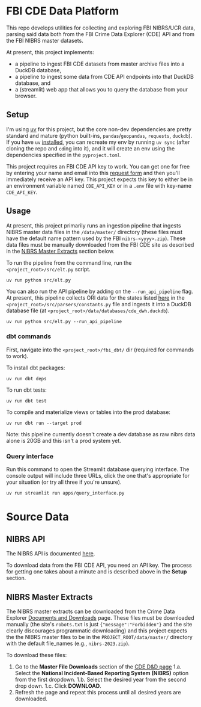 # FBI CDE Data Platform

This repo develops utilities for collecting and exploring FBI NIBRS/UCR data, parsing said data both from the FBI Crime Data Explorer (CDE) API and from the FBI NIBRS master datasets.

At present, this project implements:
* a pipeline to ingest FBI CDE datasets from master archive files into a DuckDB database,
* a pipeline to ingest some data from CDE API endpoints into that DuckDB database, and
* a (streamlit) web app that allows you to query the database from your browser.

## Setup

I'm using [uv](https://docs.astral.sh/uv/) for this project, but the core non-dev dependencies are pretty standard and mature (python built-ins, `pandas`/`geopandas`, `requests`, `duckdb`). If you have `uv` [installed](https://docs.astral.sh/uv/getting-started/installation/#standalone-installer), you can recreate my env by running `uv sync` (after cloning the repo and `cd`ing into it), and it will create an env using the dependencies specified in the `pyproject.toml`.

This project requires an FBI CDE API key to work. You can get one for free by entering your name and email into this [request form](https://api.data.gov/signup/) and then you'll immediately receive an API key. This project expects this key to either be in an environment variable named `CDE_API_KEY` or in a `.env` file with key-name `CDE_API_KEY`.

## Usage

At present, this project primarily runs an ingestion pipeline that ingests NIBRS master data files in the `/data/master/` directory (these files must have the default name pattern used by the FBI `nibrs-<yyyy>.zip`). These data files must be manually downloaded from the FBI CDE site as described in the [NIBRS Master Extracts](#nibrs-master-extracts) section below.


To run the pipeline from the command line, run the `<project_root>/src/elt.py` script.

```console
uv run python src/elt.py
```

You can also run the API pipeline by adding on the `--run_api_pipeline` flag. At present, this pipeline collects ORI data for the states listed [here](https://github.com/MattTriano/fbi_cde_data/blob/cd21ad0c24124adb874515a5bdf94a3c133c535e/src/parsers/constants.py#L1) in the `<project_root>/src/parsers/constants.py` file and ingests it into a DuckDB database file (at `<project_root>/data/databases/cde_dwh.duckdb`).

```console
uv run python src/elt.py --run_api_pipeline
```

### dbt commands
First, navigate into the `<project_root>/fbi_dbt/` dir (required for commands to work).

To install dbt packages:
```console
uv run dbt deps
```

To run dbt tests:
```console
uv run dbt test
```

To compile and materialize views or tables into the prod database:
```console
uv run dbt run --target prod
```
Note: this pipeline currently doesn't create a dev database as raw nibrs data alone is 20GB and this isn't a prod system yet.

### Query interface

Run this command to open the Streamlit database querying interface. The console output will include three URLs, click the one that's appropriate for your situation (or try all three if you're unsure).

```console
uv run streamlit run apps/query_interface.py
```

# Source Data

## NIBRS API

The NIBRS API is documented [here](https://cde.ucr.cjis.gov/LATEST/webapp/#/pages/docApi).

To download data from the FBI CDE API, you need an API key. The process for getting one takes about a minute and is described above in the **Setup** section.

## NIBRS Master Extracts

The NIBRS master extracts can be downloaded from the Crime Data Explorer [Documents and Downloads](https://cde.ucr.cjis.gov/LATEST/webapp/#) page. These files must be downloaded manually (the site's `robots.txt` is just `{"message":"Forbidden"}` and the site clearly discourages programmatic downloading) and this project expects the the NIBRS master files to be in the `PROJECT_ROOT/data/master/` directory with the default file_names (e.g., `nibrs-2023.zip`).

To download these files:
1. Go to the **Master File Downloads** section of the [CDE D&D  page](https://cde.ucr.cjis.gov/LATEST/webapp/#)
    1.a. Select the **National Incident-Based Reporting System (NIBRS)** option from the first dropdown.
    1.b. Select the desired year from the second drop down.
    1.c. Click **DOWNLOAD**.
2. Refresh the page and repeat this process until all desired years are downloaded.